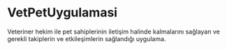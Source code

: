 # VetPetUygulamasi
Veteriner hekim ile pet sahiplerinin iletişim halinde kalmalarını sağlayan ve gerekli takiplerin ve etkileşimlerin sağlandığı uygulama.
